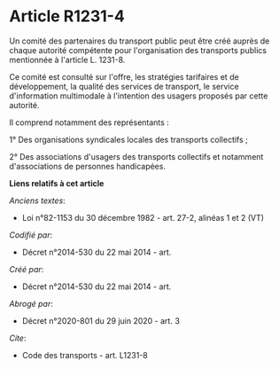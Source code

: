 # Article R1231-4

Un comité des partenaires du transport public peut être créé auprès de chaque autorité compétente pour l'organisation des
transports publics mentionnée à l'article L. 1231-8.

Ce comité est consulté sur l'offre, les stratégies tarifaires et de développement, la qualité des services de transport, le
service d'information multimodale à l'intention des usagers proposés par cette autorité. 

Il comprend notamment des représentants : 

1° Des organisations syndicales locales des transports collectifs ; 

2° Des associations d'usagers des transports collectifs et notamment d'associations de personnes handicapées.

**Liens relatifs à cet article**

_Anciens textes_:

  - Loi n°82-1153 du 30 décembre 1982 - art. 27-2, alinéas 1 et 2 (VT)

_Codifié par_:

  - Décret n°2014-530 du 22 mai 2014 - art.

_Créé par_:

  - Décret n°2014-530 du 22 mai 2014 - art.

_Abrogé par_:

  - Décret n°2020-801 du 29 juin 2020 - art. 3

_Cite_:

  - Code des transports - art. L1231-8
